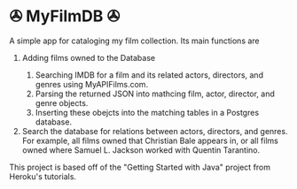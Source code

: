 <h1>&#9991; MyFilmDB &#9991;</h1>

A simple app for cataloging my film collection. Its main functions are 
<ol>
  <li>Adding films owned to the Database</li>
  <ol>
  <li>Searching IMDB for a film and its related actors, directors, and genres using MyAPIFilms.com.</li>
  <li>Parsing the returned JSON into mathcing film, actor, director, and genre objects.</li>
  <li>Inserting these obejcts into the matching tables in a Postgres database.</li>
  </ol>
<li>Search the database for relations between actors, directors, and genres. For example, all films owned that Christian Bale appears in, or all films owned where Samuel L. Jackson worked with Quentin Tarantino.</li>
</ol>

This project is based off of the "Getting Started with Java" project from Heroku's tutorials.
